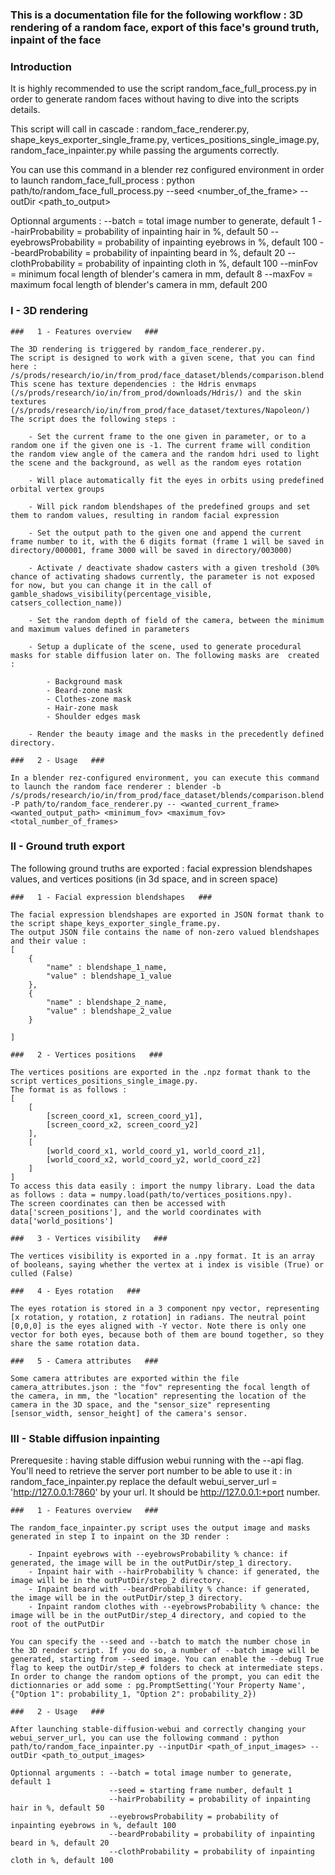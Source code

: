 ###   This is a documentation file for the following workflow : 3D rendering of a random face, export of this face's ground truth, inpaint of the face   ###

###   Introduction   ###

It is highly recommended to use the script random_face_full_process.py in order to generate random faces without having to dive into the scripts details. 

This script will call in cascade : random_face_renderer.py, shape_keys_exporter_single_frame.py, vertices_positions_single_image.py, random_face_inpainter.py while passing the arguments correctly.

You can use this command in a blender rez configured environment in order to launch random_face_full_process : python path/to/random_face_full_process.py --seed <number_of_the_frame> --outDir <path_to_output> 

Optionnal arguments : --batch = total image number to generate, default 1
					  --hairProbability = probability of inpainting hair in %, default 50
					  --eyebrowsProbability = probability of inpainting eyebrows in %, default 100
					  --beardProbability = probability of inpainting beard in %, default 20
					  --clothProbability = probability of inpainting cloth in %, default 100
					  --minFov = minimum focal length of blender's camera in mm, default 8
					  --maxFov = maximum focal length of blender's camera in mm, default 200

###   I - 3D rendering   ###

	###   1 - Features overview   ###

	The 3D rendering is triggered by random_face_renderer.py.
	The script is designed to work with a given scene, that you can find here : /s/prods/research/io/in/from_prod/face_dataset/blends/comparison.blend 
	This scene has texture dependencies : the Hdris envmaps (/s/prods/research/io/in/from_prod/downloads/Hdris/) and the skin textures (/s/prods/research/io/in/from_prod/face_dataset/textures/Napoleon/)
	The script does the following steps :
		
		- Set the current frame to the one given in parameter, or to a random one if the given one is -1. The current frame will condition the random view angle of the camera and the random hdri used to light the scene and the background, as well as the random eyes rotation

		- Will place automatically fit the eyes in orbits using predefined orbital vertex groups

		- Will pick random blendshapes of the predefined groups and set them to random values, resulting in random facial expression
		
		- Set the output path to the given one and append the current frame number to it, with the 6 digits format (frame 1 will be saved in directory/000001, frame 3000 will be saved in directory/003000)
		
		- Activate / deactivate shadow casters with a given treshold (30% chance of activating shadows currently, the parameter is not exposed for now, but you can change it in the call of gamble_shadows_visibility(percentage_visible, catsers_collection_name))

		- Set the random depth of field of the camera, between the minimum and maximum values defined in parameters
		
		- Setup a duplicate of the scene, used to generate procedural masks for stable diffusion later on. The following masks are  created :
			
			- Background mask
			- Beard-zone mask
			- Clothes-zone mask
			- Hair-zone mask
			- Shoulder edges mask

		- Render the beauty image and the masks in the precedently defined directory.

	###   2 - Usage   ###

	In a blender rez-configured environment, you can execute this command to launch the random face renderer : blender -b /s/prods/research/io/in/from_prod/face_dataset/blends/comparison.blend  -P path/to/random_face_renderer.py -- <wanted_current_frame> <wanted_output_path> <minimum_fov> <maximum_fov> <total_number_of_frames> 

###   II - Ground truth export   ###

The following ground truths are exported : facial expression blendshapes values, and vertices positions (in 3d space, and in screen space)

	###   1 - Facial expression blendshapes   ###

	The facial expression blendshapes are exported in JSON format thank to the script shape_keys_exporter_single_frame.py.
	The output JSON file contains the name of non-zero valued blendshapes and their value : 
	[
		{
			"name" : blendshape_1_name,
			"value" : blendshape_1_value
		},
		{
			"name" : blendshape_2_name,
			"value" : blendshape_2_value		
		}

	]

	###   2 - Vertices positions   ###

	The vertices positions are exported in the .npz format thank to the script vertices_positions_single_image.py.
	The format is as follows :
	[
		[
			[screen_coord_x1, screen_coord_y1],
			[screen_coord_x2, screen_coord_y2]
		],
		[
			[world_coord_x1, world_coord_y1, world_coord_z1],
			[world_coord_x2, world_coord_y2, world_coord_z2]
		]
	]
	To access this data easily : import the numpy library. Load the data as follows : data = numpy.load(path/to/vertices_positions.npy).
	The screen coordinates can then be accessed with data['screen_positions'], and the world coordinates with data['world_positions']

	###   3 - Vertices visibility   ###

	The vertices visibility is exported in a .npy format. It is an array of booleans, saying whether the vertex at i index is visible (True) or culled (False)

	###   4 - Eyes rotation   ###

	The eyes rotation is stored in a 3 component npy vector, representing [x rotation, y rotation, z rotation] in radians. The neutral point [0,0,0] is the eyes aligned with -Y vector. Note there is only one vector for both eyes, because both of them are bound together, so they share the same rotation data.

	###   5 - Camera attributes   ###

	Some camera attributes are exported within the file camera_attributes.json : the "fov" representing the focal length of the camera, in mm, the "location" representing the location of the camera in the 3D space, and the "sensor_size" representing [sensor_width, sensor_height] of the camera's sensor.



###   III - Stable diffusion inpainting   ###

Prerequesite : having stable diffusion webui running with the --api flag. You'll need to retrieve the server port number to be able to use it : in random_face_inpainter.py replace the default webui_server_url = 'http://127.0.0.1:7860' by your url. It should be http://127.0.0.1:+port number.

	###   1 - Features overview   ###

	The random_face_inpainter.py script uses the output image and masks generated in step I to inpaint on the 3D render :

		- Inpaint eyebrows with --eyebrowsProbability % chance: if generated, the image will be in the outPutDir/step_1 directory.
		- Inpaint hair with --hairProbability % chance: if generated, the image will be in the outPutDir/step_2 directory.
		- Inpaint beard with --beardProbability % chance: if generated, the image will be in the outPutDir/step_3 directory.
		- Inpaint random clothes with --eyebrowsProbability % chance: the image will be in the outPutDir/step_4 directory, and copied to the root of the outPutDir

	You can specify the --seed and --batch to match the number chose in the 3D render script. If you do so, a number of --batch image will be generated, starting from --seed image. You can enable the --debug True flag to keep the outDir/step_# folders to check at intermediate steps.
	In order to change the random options of the prompt, you can edit the dictionnaries or add some : pg.PromptSetting('Your Property Name', {"Option 1": probability_1, "Option 2": probability_2})

	###   2 - Usage   ###

	After launching stable-diffusion-webui and correctly changing your webui_server_url, you can use the following command : python path/to/random_face_inpainter.py --inputDir <path_of_input_images> --outDir <path_to_output_images>

	Optionnal arguments : --batch = total image number to generate, default 1
						  --seed = starting frame number, default 1
					  	  --hairProbability = probability of inpainting hair in %, default 50
					  	  --eyebrowsProbability = probability of inpainting eyebrows in %, default 100
					  	  --beardProbability = probability of inpainting beard in %, default 20
					  	  --clothProbability = probability of inpainting cloth in %, default 100